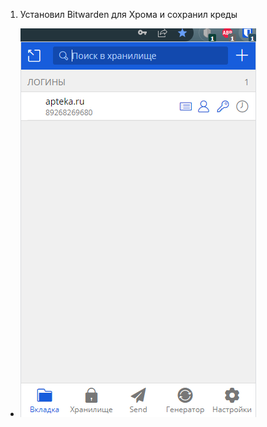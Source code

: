 1. Установил Bitwarden для Хрома и сохранил креды
  * ![Task1](https://github.com/Atlipoka/devops_netology/blob/main/ComputerNetwork/InfoSec/IS-task1.png)
